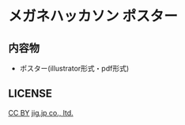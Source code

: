 # メガネハッカソン ポスター

## 内容物

* ポスター(illustrator形式・pdf形式)

## LICENSE

[CC BY](https://creativecommons.org/licenses/by/2.1/jp/) [jig.jp co., ltd.](http://jig.jp/)
